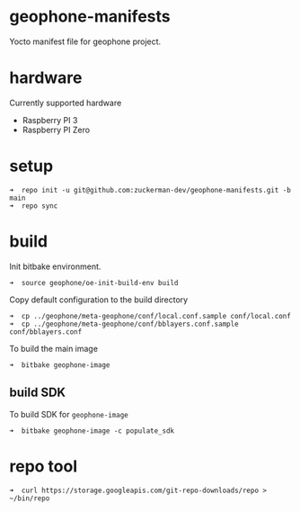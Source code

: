 # geophone-manifests

Yocto manifest file for geophone project. 

# hardware

Currently supported hardware

* Raspberry PI 3 
* Raspberry PI Zero

# setup

    ➜  repo init -u git@github.com:zuckerman-dev/geophone-manifests.git -b main
    ➜  repo sync

# build


Init bitbake environment.

    ➜  source geophone/oe-init-build-env build

Copy default configuration to the build directory

    ➜  cp ../geophone/meta-geophone/conf/local.conf.sample conf/local.conf
    ➜  cp ../geophone/meta-geophone/conf/bblayers.conf.sample conf/bblayers.conf

To build the main image

    ➜  bitbake geophone-image

## build SDK

To build SDK for `geophone-image`

    ➜  bitbake geophone-image -c populate_sdk

# repo tool

    ➜  curl https://storage.googleapis.com/git-repo-downloads/repo > ~/bin/repo

